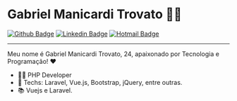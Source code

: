 # Gabriel Manicardi Trovato :man_technologist:

[![Github Badge](https://img.shields.io/badge/-Github-000?style=flat-square&logo=Github&logoColor=white&link=https://github.com/Manicardi)](https://github.com/Manicardi)
[![Linkedin Badge](https://img.shields.io/badge/-LinkedIn-blue?style=flat-square&logo=Linkedin&logoColor=white&link=https://www.linkedin.com/in/gabriel-manicardi-trovato-19a361b5/)](https://www.linkedin.com/in/gabriel-manicardi-trovato-19a361b5/)
[![Hotmail Badge](https://img.shields.io/badge/-Hotmail-0078D4?style=flat-square&logo=microsoft-outlook&logoColor=white&link=mailto:gabrieltrovatto@hotmail.com)](mailto:gabrieltrovatto@hotmail.com)

---

Meu nome é Gabriel Manicardi Trovato, 24, apaixonado por Tecnologia e Programação! :heart:

- :office_worker: PHP Developer
- :blue_heart: Techs: Laravel, Vue.js, Bootstrap, jQuery, entre outras.
- :books: Vuejs e Laravel.

<!--
> :octocat: [lucasbittencourt.dev](https://lucasbittencourt.dev)
-->
